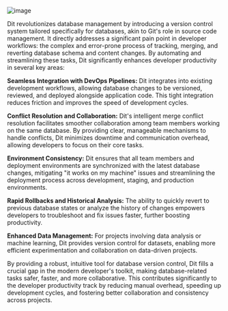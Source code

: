 ![image](https://github.com/sr2echa/dit/assets/65058816/791a94a6-2d97-4f10-9c02-d40f664db196)

Dit revolutionizes database management by introducing a version control system tailored specifically for databases, akin to Git's role in source code management. It directly addresses a significant pain point in developer workflows: the complex and error-prone process of tracking, merging, and reverting database schema and content changes. By automating and streamlining these tasks, Dit significantly enhances developer productivity in several key areas:

**Seamless Integration with DevOps Pipelines:** Dit integrates into existing development workflows, allowing database changes to be versioned, reviewed, and deployed alongside application code. This tight integration reduces friction and improves the speed of development cycles.

**Conflict Resolution and Collaboration:** Dit's intelligent merge conflict resolution facilitates smoother collaboration among team members working on the same database. By providing clear, manageable mechanisms to handle conflicts, Dit minimizes downtime and communication overhead, allowing developers to focus on their core tasks.

**Environment Consistency:** Dit ensures that all team members and deployment environments are synchronized with the latest database changes, mitigating "it works on my machine" issues and streamlining the deployment process across development, staging, and production environments.

**Rapid Rollbacks and Historical Analysis:** The ability to quickly revert to previous database states or analyze the history of changes empowers developers to troubleshoot and fix issues faster, further boosting productivity.

**Enhanced Data Management:** For projects involving data analysis or machine learning, Dit provides version control for datasets, enabling more efficient experimentation and collaboration on data-driven projects.

By providing a robust, intuitive tool for database version control, Dit fills a crucial gap in the modern developer's toolkit, making database-related tasks safer, faster, and more collaborative. This contributes significantly to the developer productivity track by reducing manual overhead, speeding up development cycles, and fostering better collaboration and consistency across projects.
